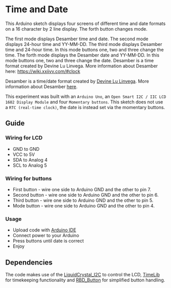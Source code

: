 # Time and Date

This Arduino sketch displays four screens of different time and date formats on a 16 character by 2 line display.
The forth button changes mode.

The first mode displays Desamber time and date.
The second mode displays 24-hour time and YY-MM-DD.
The third mode displays Desamber time and 24-hour time. In this mode buttons one, two and three change the time.
The forth mode displays the Desamber date and YY-MM-DD. In this mode buttons one, two and three change the date.
Desamber is a time format created by Devine Lu Linvega. More information about Desamber here: https://wiki.xxiivv.com/#clock

Desamber is a time/date format created by [Devine Lu Linvega](https://github.com/neauoire). More information about Desamber [here](https://wiki.xxiivv.com/#clock).

This experiment was built with an `Arduino Uno`, an `Open Smart I2C / IIC LCD 1602 Display Module` and four `Momentary buttons`. This sketch does not use a `RTC (real-time clock)`, the date is instead set via the momentary buttons.


## Guide

### Wiring for LCD

- GND to GND
- VCC to 5V
- SDA to Analog 4
- ​SCL to Analog 5

### Wiring for buttons

- First button - wire one side to Arduino GND and the other to pin 7.
- Second button - wire one side to Arduino GND and the other to pin 6.
- Third button - wire one side to Arduino GND and the other to pin 5.
- Mode button - wire one side to Arduino GND and the other to pin 4.

### Usage

- Upload code with [Arduino IDE](https://www.arduino.cc/en/Main/Software)
- Connect power to your Arduino
- Press buttons until date is correct
- Enjoy


## Dependencies

The code makes use of the [LiquidCrystal_I2C](https://github.com/marcoschwartz/LiquidCrystal_I2C) to control the LCD, [TimeLib](https://github.com/PaulStoffregen/Time) for timekeeping functionality and [RBD_Button](https://github.com/alextaujenis/RBD_Button) for simplified button handling.